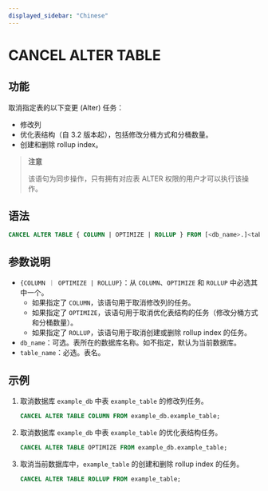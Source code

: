 ```yaml
---
displayed_sidebar: "Chinese"
---
```


# CANCEL ALTER TABLE

## 功能

取消指定表的以下变更 (Alter) 任务：

- 修改列
- 优化表结构（自 3.2 版本起），包括修改分桶方式和分桶数量。
- 创建和删除 rollup index。

> **注意**
>
> 该语句为同步操作，只有拥有对应表 ALTER 权限的用户才可以执行该操作。

## 语法

   ```SQL
   CANCEL ALTER TABLE { COLUMN | OPTIMIZE | ROLLUP } FROM [<db_name>.]<table_name>
   ```

## 参数说明

- `{COLUMN ｜ OPTIMIZE | ROLLUP}`：从 `COLUMN`、`OPTIMIZE` 和 `ROLLUP` 中必选其中一个。
  - 如果指定了 `COLUMN`，该语句用于取消修改列的任务。
  - 如果指定了 `OPTIMIZE`，该语句用于取消优化表结构的任务（修改分桶方式和分桶数量）。
  - 如果指定了 `ROLLUP`，该语句用于取消创建或删除 rollup index 的任务。
- `db_name`：可选。表所在的数据库名称。如不指定，默认为当前数据库。
- `table_name`：必选。表名。

## 示例

1. 取消数据库 `example_db` 中表 `example_table` 的修改列任务。

   ```SQL
   CANCEL ALTER TABLE COLUMN FROM example_db.example_table;
   ```

2. 取消数据库 `example_db` 中表 `example_table` 的优化表结构任务。

   ```SQL
   CANCEL ALTER TABLE OPTIMIZE FROM example_db.example_table;
   ```

3. 取消当前数据库中，`example_table` 的创建和删除 rollup index 的任务。

    ```SQL
    CANCEL ALTER TABLE ROLLUP FROM example_table;
    ```
